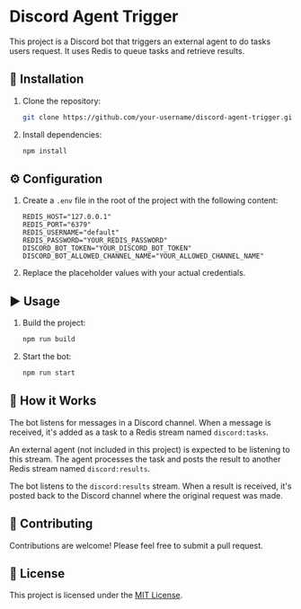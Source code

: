 # Discord Agent Trigger

This project is a Discord bot that triggers an external agent to do tasks users request. It uses Redis to queue tasks and retrieve results.

## 🚀 Installation

1. Clone the repository:
   ```bash
   git clone https://github.com/your-username/discord-agent-trigger.git
   ```
2. Install dependencies:
   ```bash
   npm install
   ```

## ⚙️ Configuration

1. Create a `.env` file in the root of the project with the following content:
   ```
   REDIS_HOST="127.0.0.1"
   REDIS_PORT="6379"
   REDIS_USERNAME="default"
   REDIS_PASSWORD="YOUR_REDIS_PASSWORD"
   DISCORD_BOT_TOKEN="YOUR_DISCORD_BOT_TOKEN"
   DISCORD_BOT_ALLOWED_CHANNEL_NAME="YOUR_ALLOWED_CHANNEL_NAME"
   ```
2. Replace the placeholder values with your actual credentials.

## ▶️ Usage

1. Build the project:
   ```bash
   npm run build
   ```
2. Start the bot:
   ```bash
   npm run start
   ```

## 🧠 How it Works

The bot listens for messages in a Discord channel. When a message is received, it's added as a task to a Redis stream named `discord:tasks`.

An external agent (not included in this project) is expected to be listening to this stream. The agent processes the task and posts the result to another Redis stream named `discord:results`.

The bot listens to the `discord:results` stream. When a result is received, it's posted back to the Discord channel where the original request was made.

## 🙏 Contributing

Contributions are welcome! Please feel free to submit a pull request.

## 📄 License

This project is licensed under the [MIT License](LICENSE).
